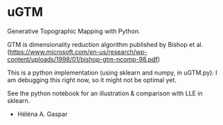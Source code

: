 # uGTM
Generative Topographic Mapping with Python.

GTM is dimensionality reduction algorithm published by Bishop et al. (https://www.microsoft.com/en-us/research/wp-content/uploads/1998/01/bishop-gtm-ncomp-98.pdf)

This is a python implementation (using sklearn and numpy, in uGTM.py): I am debugging this right now, so it might not be optimal yet.

See the python notebook for an illustration & comparison with LLE in sklearn.

- Héléna A. Gaspar


